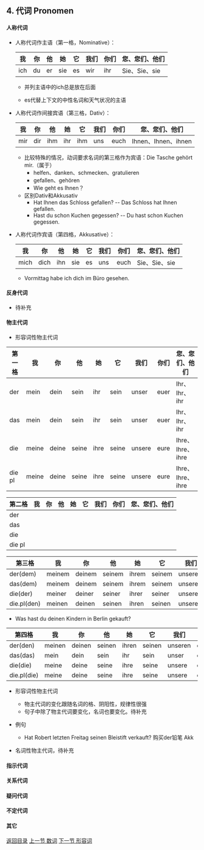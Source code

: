 ## 4. 代词 Pronomen

#### 人称代词

* 人称代词作主语（第一格，Nominative）：

  | 我   | 你   | 他   | 她   | 它   | 我们 | 你们 | 您、您们、他们 |
  | ---- | ---- | ---- | ---- | ---- | ---- | ---- | -------------- |
  | ich  | du   | er   | sie  | es   | wir  | ihr  | Sie、Sie、sie  |

  * 并列主语中的ich总是放在后面

  * es代替上下文的中性名词和天气状况的主语

* 人称代词作间接宾语（第三格，Dativ）：

  | 我   | 你   | 他   | 她   | 它   | 我们 | 你们 | 您、您们、他们      |
  | ---- | ---- | ---- | ---- | ---- | ---- | ---- | ------------------- |
  | mir  | dir  | ihm  | ihr  | ihm  | uns  | euch | Ihnen、Ihnen、ihnen |

  * 比较特殊的情况，动词要求名词的第三格作为宾语：Die Tasche gehört mir.（属于）
    * helfen、danken、schmecken、gratulieren
    * gefallen、gehören
    * Wie geht es Ihnen？
  * 区别Dativ和Akkusativ
    * Hat Ihnen das Schloss gefallen? -- Das Schloss hat Ihnen gefallen.
    * Hast du schon Kuchen gegessen? -- Du hast schon Kuchen gegessen.

* 人称代词作宾语（第四格，Akkusative）：

  | 我   | 你   | 他   | 她   | 它   | 我们 | 你们 | 您、您们、他们 |
  | ---- | ---- | ---- | ---- | ---- | ---- | ---- | -------------- |
  | mich | dich | ihn  | sie  | es   | uns  | euch | Sie、Sie、sie  |

  * Vormittag habe ich dich im Büro gesehen. 

#### 反身代词

* 待补充

#### 物主代词

* 形容词性物主代词

| 第一格 | 我    | 你    | 他    | 她   | 它    | 我们   | 你们 | 您、您们、他们   |
| ------ | ----- | ----- | ----- | ---- | ----- | ------ | ---- | ---------------- |
| der    | mein  | dein  | sein  | ihr  | sein  | unser  | euer | Ihr、Ihr、ihr    |
| das    | mein  | dein  | sein  | ihr  | sein  | unser  | euer | Ihr、Ihr、ihr    |
| die    | meine | deine | seine | ihre | seine | unsere | eure | Ihre、Ihre、ihre |
| die pl | meine | deine | seine | ihre | seine | unsere | eure | Ihre、Ihre、ihre |

| 第二格 | 我   | 你   | 他   | 她   | 它   | 我们 | 你们 | 您、您们、他们 |
| ------ | ---- | ---- | ---- | ---- | ---- | ---- | ---- | -------------- |
| der    |      |      |      |      |      |      |      |                |
| das    |      |      |      |      |      |      |      |                |
| die    |      |      |      |      |      |      |      |                |
| die pl |      |      |      |      |      |      |      |                |

| 第三格      | 我     | 你     | 他     | 她    | 它     | 我们    | 你们  | Sie   |
| ----------- | ------ | ------ | ------ | ----- | ------ | ------- | ----- | ----- |
| der(dem)    | meinem | deinem | seinem | ihrem | seinem | unserem | euerm | Ihrem |
| das(dem)    | meinem | deinem | seinem | ihrem | seinem | unserem | euerm | Ihrem |
| die(der)    | meiner | deiner | seiner | ihrer | seiner | unserer | eurer | Ihrer |
| die.pl(den) | meinen | deinen | seinen | ihren | seinen | unseren | euren | Ihren |

* Was hast du deinen Kindern in Berlin gekauft?

| 第四格      | 我     | 你     | 他     | 她    | 它     | 我们    | 你们  | Sie   |
| ----------- | ------ | ------ | ------ | ----- | ------ | ------- | ----- | ----- |
| der(den)    | meinen | deinen | seinen | ihren | seinen | unseren | euren | Ihren |
| das(das)    | mein   | dein   | sein   | ihr   | sein   | unser   | euer  | Ihr   |
| die(die)    | meine  | deine  | seine  | ihre  | seine  | unsere  | eure  | Ihre  |
| die.pl(die) | meine  | deine  | seine  | ihre  | seine  | unsere  | eure  | Ihre  |

* 形容词性物主代词
   * 物主代词的变化跟随名词的格、阴阳性，规律性很强
   * 句子中除了物主代词要变化，名词也要变化。待补充
* 例句
  * Hat Robert letzten Freitag seinen Bleistift verkauft? 购买der铅笔 Akk

* 名词性物主代词，待补充

#### 指示代词

#### 关系代词

#### 疑问代词

#### 不定代词

#### 其它





[返回目录](../README.md) [上一节 数词](3-Zahlwort-数词.md) [下一节 形容词](5-Adjektiv-形容词.md)